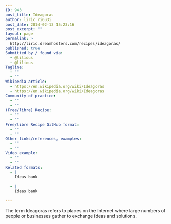 ```yaml
---
ID: 943
post_title: Ideagoras
author: liric_ri6u3i
post_date: 2014-02-13 15:23:16
post_excerpt: ""
layout: page
permalink: >
  http://liric.dreamhosters.com/recipes/ideagoras/
published: true
Submitted by / found via:
  - @lilious
  - @lilious
Tagline:
  - ""
  - ""
Wikipedia article:
  - https://en.wikipedia.org/wiki/Ideagoras
  - https://en.wikipedia.org/wiki/Ideagoras
Community of practice:
  - ""
  - ""
(Free/libre) Recipe:
  - ""
  - ""
Free/libre Recipe GitHub format:
  - ""
  - ""
Other links/references, examples:
  - ""
  - ""
Video example:
  - ""
  - ""
Related formats:
  - |
    Ideas bank
    
  - |
    Ideas bank
    
---
```

The term Ideagoras refers to places on the Internet where large numbers of people or businesses gather to exchange ideas and solutions.
